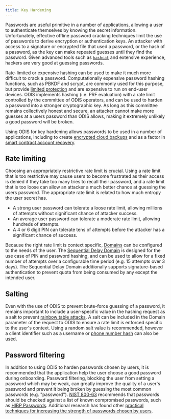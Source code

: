 ```yaml
---
title: Key Hardening
---
```


Passwords are useful primitive in a number of applications, allowing a user to authenticate themselves by knowing the secret information.
Unfortunately, effective offline password cracking techniques limit the use of passwords to derive encryption or authentication keys.
An attacker with access to a signature or encrypted file that used a password, or the hash of a password, as the key can make repeated guesses until they find the password.
Given advanced tools such as [`hashcat`](https://hashcat.net/hashcat/) and extensive experience, hackers are very good at guessing passwords.

Rate-limited or expensive hashing can be used to make it much more difficult to crack a password.
Computationally expensive password hashing functions, such as PBKDF and scrypt, are commonly used for this purpose, but provide [limited protection](https://arxiv.org/abs/2006.05023) and are expensive to run on end-user devices.
ODIS implements hashing (i.e. PRF evaluation) with a rate limit controlled by the committee of ODIS operators, and can be used to harden a password into a stronger cryptographic key.
As long as this committee remains collectively honest and secure, an attacker cannot make more guesses at a users password than ODIS allows, making it extremely unlikely a good password will be broken.

Using ODIS for key hardening allows passwords to be used in a number of applications, including to create [encrypted cloud backups](/celo-codebase/protocol/identity/encrypted-cloud-backup) and as a factor in [smart contract account recovery](/celo-codebase/protocol/identity/smart-contract-accounts).

## Rate limiting

Choosing an appropriately restrictive rate limit is crucial.
Using a rate limit that is too restrictive may cause users to become frustrated as their access is denied if they take too many tries to recall their password, and a rate limit that is too loose can allow an attacker a much better chance at guessing the users password.
The appropriate rate limit is related to how much entropy the user secret has.
* A strong user password can tolerate a loose rate limit, allowing millions of attempts without significant chance of attacker success.
* An average user password can tolerate a moderate rate limit, allowing hundreds of attempts.
* A 4 or 6 digit PIN can tolerate tens of attempts before the attacker has a significant chance of success.

Because the right rate limit is context specific, [Domains](../domains) can be configured to the needs of the user.
The [Sequential Delay Domain](../domains/sequential-delay-domain) is designed for the use case of PIN and password hashing, and can be used to allow for a fixed number of attempts over a configurable time period (e.g. 15 attempts over 3 days).
The Sequential Delay Domain additionally supports signature-based authentication to prevent quota from being consumed by any except the intended user.

## Salting

Even with the use of ODIS to prevent brute-force guessing of a password, it remains important to include a user-specific value in the hashing request as a salt to prevent [rainbow table attacks](https://wikipedia.org/wiki/Rainbow_table).
A salt can be included in the Domain parameter of the request to ODIS to ensure a rate limit is enforced specific to the user's context.
Using a random salt value is recommended, however a client identifier such as a username or [phone number hash](/celo-codebase/protocol/odis/use-cases/phone-number-privacy) can also be used.

## Password filtering

In addition to using ODIS to harden passwords chosen by users, it is recommended that the application help the user choose a good password during onboarding.
Password filtering, blocking the user from setting a password which may be weak, can greatly improve the quality of a user's password and prevent it being broken by guessing the most common passwords (e.g. "password").
[NIST 800-63](https://pages.nist.gov/800-63-3/sp800-63-3.html) recommends that passwords should be checked against a list of known compromised passwords, such as [HIBP Passwords](https://haveibeenpwned.com/Passwords).
Additional research has found other [practical techniques for increasing the strength of passwords chosen by users](https://www.andrew.cmu.edu/user/nicolasc/publications/Tan-CCS20.pdf).

